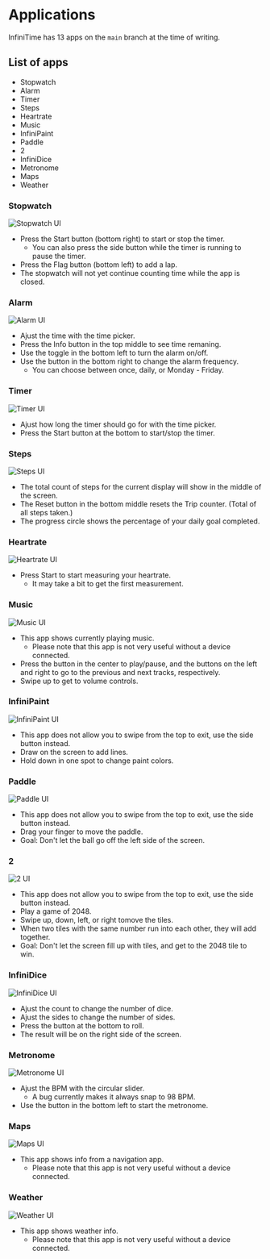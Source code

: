 # Applications

InfiniTime has 13 apps on the `main` branch at the time of writing.

## List of apps
- Stopwatch
- Alarm
- Timer
- Steps
- Heartrate
- Music
- InfiniPaint
- Paddle
- 2
- InfiniDice
- Metronome
- Maps
- Weather

### Stopwatch
![Stopwatch UI](/doc/gettingStarted/AppsScreenshots/stopwatch.png)
- Press the Start button (bottom right) to start or stop the timer.
   - You can also press the side button while the timer is running to pause the timer.
- Press the Flag button (bottom left) to add a lap.
- The stopwatch will not yet continue counting time while the app is closed.

### Alarm
![Alarm UI](/doc/gettingStarted/AppsScreenshots/alarm.png)
- Ajust the time with the time picker.
- Press the Info button in the top middle to see time remaning.
- Use the toggle in the bottom left to turn the alarm on/off.
- Use the button in the bottom right to change the alarm frequency.
   - You can choose between once, daily, or Monday - Friday.

### Timer
![Timer UI](/doc/gettingStarted/AppsScreenshots/timer.png)
- Ajust how long the timer should go for with the time picker.
- Press the Start button at the bottom to start/stop the timer.

### Steps
![Steps UI](/doc/gettingStarted/AppsScreenshots/steps.png)
- The total count of steps for the current display will show in the middle of the screen.
- The Reset button in the bottom middle resets the Trip counter. (Total of all steps taken.)
- The progress circle shows the percentage of your daily goal completed.

### Heartrate
![Heartrate UI](/doc/gettingStarted/AppsScreenshots/Heartrate.png)
- Press Start to start measuring your heartrate.
    - It may take a bit to get the first measurement.

### Music
![Music UI](/doc/gettingStarted/AppsScreenshots/Music.png)
- This app shows currently playing music.
    - Please note that this app is not very useful without a device connected.
- Press the button in the center to play/pause, and the buttons on the left and right to go to the previous and next tracks, respectively.
- Swipe up to get to volume controls.

### InfiniPaint
![InfiniPaint UI](/doc/gettingStarted/AppsScreenshots/Paint.png)
- This app does not allow you to swipe from the top to exit, use the side button instead.
- Draw on the screen to add lines.
- Hold down in one spot to change paint colors.

### Paddle
![Paddle UI](/doc/gettingStarted/AppsScreenshots/Pong.png)
- This app does not allow you to swipe from the top to exit, use the side button instead.
- Drag your finger to move the paddle.
- Goal: Don't let the ball go off the left side of the screen.

### 2
![2 UI](/doc/gettingStarted/AppsScreenshots/2048.png)
- This app does not allow you to swipe from the top to exit, use the side button instead.
- Play a game of 2048.
- Swipe up, down, left, or right tomove the tiles.
- When two tiles with the same number run into each other, they will add together.
- Goal: Don't let the screen fill up with tiles, and get to the 2048 tile to win.

### InfiniDice
![InfiniDice UI](/doc/gettingStarted/AppsScreenshots/Dice.png)
- Ajust the count to change the number of dice.
- Ajust the sides to change the number of sides.
- Press the button at the bottom to roll.
- The result will be on the right side of the screen.

### Metronome
![Metronome UI](/doc/gettingStarted/AppsScreenshots/Metronome.png)
- Ajust the BPM with the circular slider.
    - A bug currently makes it always snap to 98 BPM.
- Use the button in the bottom left to start the metronome.

### Maps
![Maps UI](/doc/gettingStarted/AppsScreenshots/Maps.png)
- This app shows info from a navigation app.
    - Please note that this app is not very useful without a device connected.

### Weather
![Weather UI](/doc/gettingStarted/AppsScreenshots/Weather.png)
- This app shows weather info.
    - Please note that this app is not very useful without a device connected.
